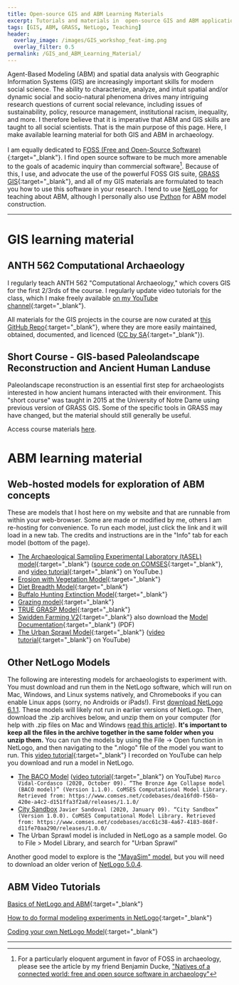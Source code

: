 ```yaml
---
title: Open-source GIS and ABM Learning Materials
excerpt: Tutorials and materials in  open-source GIS and ABM applications for archaeologists, anthropologists, and other social scientists. 
tags: [GIS, ABM, GRASS, NetLogo, Teaching]
header:
  overlay_image: /images/GIS_workshop_feat-img.png
  overlay_filter: 0.5
permalink: /GIS_and_ABM_Learning_Material/
---
```



Agent-Based Modeling (ABM) and spatial data analysis with Geographic Information Systems (GIS) are increasingly important skills for modern social science. The ability to characterize, analyze, and intuit spatial and/or dynamic social and socio-natural phenomena drives many intriguing research questions of current social relevance, including issues of sustainability, policy, resource management, institutional racism, inequality, and more. I therefore believe that it is imperative that ABM and GIS skills are taught to all social scientists. That is the main purpose of this page. Here, I make available learning material for both GIS and ABM in archaeology. 
<br><br>
I am equally dedicated to [FOSS (Free and Open-Source Software)](https://www.fsf.org/){:target="_blank"}. I find open source software to be much more amenable to the goals of academic inquiry than commercial software[^1]. Because of this, I use, and advocate the use of the powerful FOSS GIS suite, [GRASS GIS](https://grass.osgeo.org){:target="_blank"}, and all of my GIS materials are formulated to teach you how to use this software in your research. I tend to use [NetLogo](http://ccl.northwestern.edu/netlogo) for teaching about ABM, although I personally also use [Python]() for ABM model construction.

---

# GIS learning material

## ANTH 562 Computational Archaeology 

I regularly teach ANTH 562 "Computational Archaeology," which covers GIS for the first 2/3rds of the course. I regularly update video tutorials for the class, which I make freely available [on my YouTube channel](https://www.youtube.com/channel/UCnXYZpB1oDiK44tV2w9ypvA){:target="_blank"}.

All materials for the GIS projects in the course are now curated at [this GitHub Repo](https://github.com/isaacullah/GIS-Projects){:target="_blank"}, where they are more easily maintained, obtained, documented, and licenced ([CC by SA](https://creativecommons.org/licenses/by-nc-sa/4.0/){:target="_blank"}).

## Short Course - GIS-based Paleolandscape Reconstruction and Ancient Human Landuse

Paleolandscape reconstruction is an essential first step for archaeologists interested in how ancient humans interacted with their environment. This "short course" was taught in 2015 at the University of Notre Dame using previous version of GRASS GIS. Some of the specific tools in GRASS may have changed, but the material should still generally be useful.

Access course materials [here](/Paleoloandscape_recon/).

# ABM learning material

## Web-hosted models for exploration of ABM concepts

These are models that I host here on my website and that are runnable from within your web-browser. Some are made or modified by me, others I am re-hosting for convenience. To run each model, just click the link and it will load in a new tab. The credits and instructions are in the "Info" tab for each model (bottom of the page).

- [The Archaeological Sampling Experimental Laboratory (tASEL) model](/models/tASEL.html){:target="_blank"} ([source code on COMSES](https://www.comses.net/codebases/addd3c54-d89a-4773-a639-8bf19bcf59ea/releases/1.0.0/){:target="_blank"}, and [video tutorial](https://youtu.be/SBO5Xedd6Bw){:target="_blank"} on YouTube.)
- [Erosion with Vegetation Model](/models/Erosion_veg.html){:target="_blank"}
- [Diet Breadth Model](/models/diet_breadth.html){:target="_blank"}
- [Buffalo Hunting Extinction Model](/models/diet_breadth_buffalo_with_grass.html){:target="_blank"}
- [Grazing model](/models/Grazing.html){:target="_blank"}
- [TRUE GRASP Model](/models/TRUE_GRASP.html){:target="_blank"}
- [Swidden Farming V2](/models/swidden_farming_v2.html){:target="_blank"}  also download the [Model Documentation](swidden_farming_v2_ODD.pdf){:target="_blank"} (PDF)
- [The Urban Sprawl Model](https://www.netlogoweb.org/launch#https://www.netlogoweb.org/assets/modelslib/Curricular%20Models/Urban%20Suite/Urban%20Suite%20-%20Sprawl%20Effect.nlogo){:target="_blank"}  ([video tutorial](https://youtu.be/jVzzd4Qz3_A){:target="_blank"} on YouTube)

## Other NetLogo Models

The following are interesting models for archaeologists to experiment with. You must download and run them in the NetLogo software, which will run on Mac, Windows, and Linux systems natively, and Chromebooks if you can enable Linux apps (sorry, no Androids or iPads!). First [download NetLogo 6.1.1](http://ccl.northwestern.edu/netlogo/download.shtml). These models will likely not run in earlier versions of NetLogo. Then, download the .zip archives below, and unzip them on your computer (for help with .zip files on Mac and Windows [read this article](https://www.sweetwater.com/sweetcare/articles/how-to-zip-and-unzip-files/)). **It's important to keep all the files in the archive together in the same folder when you unzip them.** You can run the models by using the File -> Open function in NetLogo, and then navigating to the ".nlogo" file of the model you want to run. This [video tutorial](https://youtu.be/KtsAMdUuA4k){:target="_blank"} I recorded on YouTube can help you download and run a model in NetLogo.

- [The BACO Model](/models/BACO.zip) ([video tutorial](https://youtu.be/dh1D7ohbS64){:target="_blank"} on YouTube)
`Marco Vidal-Cordasco (2020, October 09). “The Bronze Age Collapse model (BACO model)” (Version 1.1.0). CoMSES Computational Model Library. Retrieved from: https://www.comses.net/codebases/dea16fd0-f56b-420e-a4c2-d151ffa3f2a8/releases/1.1.0/`
- [City Sandbox](/models/City_Sandbox.zip)
`Javier Sandoval (2020, January 09). “City Sandbox” (Version 1.0.0). CoMSES Computational Model Library. Retrieved from: https://www.comses.net/codebases/acc61c38-4a67-4183-868f-d11fe70aa290/releases/1.0.0/`
- The Urban Sprawl model is included in NetLogo as a sample model. Go to File > Model Library, and search for "Urban Sprawl"

Another good model to explore is the ["MayaSim" model](/models/MayaSim.zip), but you will need to download an older verion of [NetLogo 5.0.4](https://ccl.northwestern.edu/netlogo/5.0.4/).

## ABM Video Tutorials

[Basics of NetLogo and ABM](https://youtu.be/RvSEHXWQkVw){:target="_blank"}

[How to do formal modeling experiments in NetLogo](https://youtu.be/2zonYX5sBwA){:target="_blank"}

[Coding your own NetLogo Model](https://youtu.be/H3aG6wy58eo){:target="_blank"}

---

[^1]: For a particularly eloquent argument in favor of FOSS in archaeology, please see the article by my friend Benjamin Ducke, ["Natives of a connected world: free and open source software in archaeology"](https://www.tandfonline.com/doi/full/10.1080/00438243.2012.743259#.VD7dxHW9-Ak)

